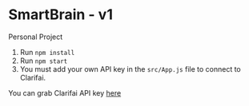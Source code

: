 # SmartBrain - v1
Personal Project

1. Run `npm install`
2. Run `npm start`
3. You must add your own API key in the `src/App.js` file to connect to Clarifai.

You can grab Clarifai API key [here](https://www.clarifai.com/)